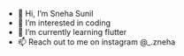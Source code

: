 - 👋 Hi, I’m Sneha Sunil
- 👀 I’m interested in coding
- 🌱 I’m currently learning flutter
- 📫 Reach out to me on instagram @_.zneha

<!---
zzneha/zzneha is a ✨ special ✨ repository because its `README.md` (this file) appears on your GitHub profile.
You can click the Preview link to take a look at your changes.
--->
